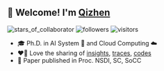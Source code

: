 ## 👋  Welcome! I'm [Qizhen](https://qzweng.github.io/)

![stars_of_collaborator](https://img.shields.io/github/stars/qzweng?affiliations=COLLABORATOR&style=social)
![followers](https://img.shields.io/github/followers/qzweng?style=social)
![visitors](https://visitor-badge.glitch.me/badge?page_id=qzweng.qzweng)

- 🎓 Ph.D. in AI System 🤖 and Cloud Computing ☁️
- ❤️‍🔥 Love the sharing of [insights](https://www.usenix.org/conference/nsdi22/presentation/weng), [traces](https://github.com/alibaba/clusterdata/tree/master/cluster-trace-gpu-v2020), [codes](https://github.com/alibaba/open-simulator)
- 📰 Paper published in Proc. NSDI, SC, SoCC

<!--
**qzweng/qzweng** is a ✨ _special_ ✨ repository because its `README.md` (this file) appears on your GitHub profile.

Here are some ideas to get you started:

- 🔭 I’m currently working on ...
- 🌱 I’m currently learning ...
- 👯 I’m looking to collaborate on ...
- 🤔 I’m looking for help with ...
- 💬 Ask me about ...
- 📫 How to reach me: ...
- 😄 Pronouns: ...
- ⚡ Fun fact: ...
-->
